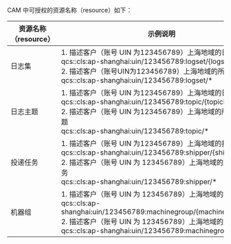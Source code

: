 
CAM 中可授权的资源名称（resource）如下：

| 资源名称（resource） | 示例说明                                                     |
| -------------------- | ------------------------------------------------------------ |
| 日志集               | 1. 描述客户（账号 UIN 为123456789）上海地域的日志集 A <br/>qcs::cls:ap-shanghai:uin/123456789:logset/{logsetA_id}<br/>2. 描述客户（账号UIN为123456789）上海地域的所有日志集 <br/>qcs::cls:ap-shanghai:uin/123456789:logset/* |
| 日志主题             | 1. 描述客户（账号 UIN 为123456789）上海地域的日志主题 B <br/>qcs::cls:ap-shanghai:uin/123456789:topic/{topicB_id}<br/>2. 描述客户（账号 UIN 为123456789）上海地域的所有日志主题<br/>qcs::cls:ap-shanghai:uin/123456789:topic/* |
| 投递任务             | 1. 描述客户（账号 UIN 为123456789）上海地域的投递任务 C <br/>qcs::cls:ap-shanghai:uin/123456789:shipper/{shipperC_id}<br/>2. 描述客户（账号 UIN 为 123456789）上海地域的所有投递任务<br/>qcs::cls:ap-shanghai:uin/123456789:shipper/* |
| 机器组               | 1. 描述客户（账号 UIN 为 123456789）上海地域的机器组 D <br/>qcs::cls:ap-shanghai:uin/123456789:machinegroup/{machinegroupD_id}<br/>2. 描述客户（账号 UIN 为 123456789）上海地域的所有机器组<br/>qcs::cls:ap-shanghai:uin/123456789:machinegroup/* |

